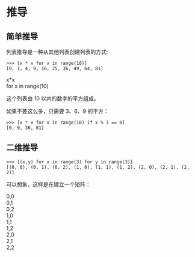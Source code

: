 # 推导

## 简单推导

列表推导是一种从其他列表创建列表的方式:

```python3
>>> [x * x for x in range(10)]
[0, 1, 4, 9, 16, 25, 36, 49, 64, 81]
```

<div class="flex flex-row gap-2">
    <div class="w-12 bg-sky-500 rounded text-center">x*x</div>
    <div class="w-36 bg-sky-500 rounded text-center">for x in range(10)</div>
</div>

这个列表由 10 以内的数字的平方组成。

如果不要这么多，只需要 3、6、9 的平方：

```python3
>>> [x * x for x in range(10) if x % 3 == 0]
[0, 9, 36, 81]
```

## 二维推导

```python3
>>> [(x,y) for x in range(3) for y in range(3)]
[(0, 0), (0, 1), (0, 2), (1, 0), (1, 1), (1, 2), (2, 0), (2, 1), (2, 2)]
```

可以想象，这样是在建立一个矩阵：

<div class="flex flex-col gap-2 bg-cyan-500/20 p-2 w-48 ">
<div class="flex flex-row gap-2 justify-center">
    <div class="w-12 bg-sky-500 rounded text-center">0,0</div>
    <div class="w-12 bg-sky-500 rounded text-center">0,1</div>
    <div class="w-12 bg-sky-500 rounded text-center">0,2</div>
</div>
<div class="flex flex-row gap-2 justify-center">
    <div class="w-12 bg-sky-500 rounded text-center">1,0</div>
    <div class="w-12 bg-sky-500 rounded text-center">1,1</div>
    <div class="w-12 bg-sky-500 rounded text-center">1,2</div>
</div>
<div class="flex flex-row gap-2 justify-center">
    <div class="w-12 bg-sky-500 rounded text-center">2,0</div>
    <div class="w-12 bg-sky-500 rounded text-center">2,1</div>
    <div class="w-12 bg-sky-500 rounded text-center">2,2</div>
</div></div>

<script>
function run(target) {
    if (window.runner == undefined) {
        alert('在APP版本中才可以运行')
        return
    }

    if (target.innerHTML == '收起') {
        target.innerHTML = '运行'
        target.parentElement.getElementsByTagName('pre').item(0).style.display = 'none'
    } else {
        target.innerHTML = '收起'
        code = target.parentElement.parentElement.getElementsByTagName('code').item(0).innerText
        result = window.runner(code,'python')
        target.parentElement.getElementsByTagName('code').item(0).innerHTML = result
        target.parentElement.getElementsByTagName('pre').item(0).style.display = 'block'
    }
}
</script>
